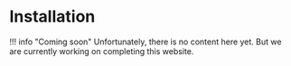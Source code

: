 # Installation

!!! info "Coming soon"
    Unfortunately, there is no content here yet. But we are currently working on completing this website.
